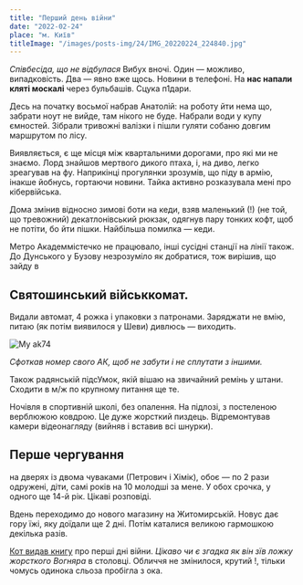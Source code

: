 ```yaml
---
title: "Перший день війни"
date: "2022-02-24"
place: "м. Київ"
titleImage: "/images/posts-img/24/IMG_20220224_224840.jpg"
---
```


_Співбесіда, що не відбулася_
Вибух вночі. Один — можливо, випадковість. Два — явно вже щось. Новини в телефоні. На **нас напали кляті москалі** через бульбашів. Сцука п1дари.

Десь на початку восьмої набрав Анатолій: на роботу йти нема що, забрати ноут не вийде, там нікого не буде. Набрали води у купу ємностей. Зібрали тривожні валізки і пішли гуляти собаню довгим маршрутом по лісу.

Виявляється, є ще місця між квартальними дорогами, про які ми не знаємо. Лорд знайшов мертвого дикого птаха, і, на диво, легко зреагував на фу. Наприкінці прогулянки зрозумів, що піду в армію, інакше йобнусь, гортаючи новини. Тайка активно розказувала мені про кібервійська.

Дома змінив відносно зимові боти на кеди, взяв маленький (!) (не той, що тревожний) декатлонівський рюкзак, одягнув пару тонких кофт, щоб не потіти, бо йти пішки. Найбільша помилка — кеди.

Метро Академмістечко не працювало, інші сусідні станції на лінії також. До Дунського у Бузову незрозуміло як добратися, тож вирішив, що зайду в

## Святошинський військкомат.

Видали автомат, 4 рожка і упаковки з патронами. Заряджати не вмію, питаю (як потім виявилося у Шеви) дивлюсь — виходить.

![My ak74](/images/posts-img/24/IMG_20220224_224840.jpg "Сфоткав номер, щоб не прогубити")

_Сфоткав номер свого АК, щоб не забути і не сплутати з іншими._

Також радянській підсУмок, якій вішаю на звичайний ремінь у штани. Сходити в м/ж по крупному питання ще те.

Ночівля в спортивній школі, без опалення. На підлозі, з постеленою верблюжою ковдрою. Це дуже жорсткий пиздець. Відремонтував камери відеонагляду (вийняв і вставив всі шнурки).

## Перше чергування

на дверях із двома чуваками (Петрович і Хімік), обоє — по 2 рази одружені, діти, самі років на 10 молодші за мене. У обох срочка, у одного ще 14-й рік. Цікаві розповіді.

Вдень переходимо до нового магазину на Житомирській. Новус дає гору їжі, яку доїдали ще 2 дні.
Потім каталися великою гармошкою декілька разів.

[Кот видав книгу](https://m.facebook.com/story.php?story_fbid=pfbid02meqRmjZ44wtZpG7NDy26pWqsTmBeSLGU3aB4L8eJ64bJedMm4BvTmpBEJftzzRB5l&id=100022246881325) про перші дні війни. _Цікаво чи є згадка як він зїв ложку жорсткого Вогняра_ в столовці. Обличчя не змінилося, крутий !, тільки чомусь одинока сльоза пробігла з ока.
